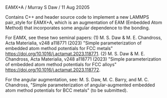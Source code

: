 EAMX+A / Murray S Daw / 11 Aug 20205

Contains C++ and header source code to implement a new LAMMPS pair_style for EAMX+A, which is an augmentation of EAM (Embedded Atom Method) that incorporates some angular dependence to the bonding. 

For EAMX, see these two seminal papers:
(1) M. S. Daw & M. E. Chandross, Acta Materialia, v248 a118771 (2023) "Simple parameterization of embedded atom method potentials for FCC metals" https://doi.org/10.1016/j.actamat.2023.118771.
(2) M. S. Daw & M. E. Chandross, Acta Materialia, v248 a118771 (2023) "Simple parameterization of embedded atom method potentials for FCC alloys" https://doi.org/10.1016/j.actamat.2023.118772.

For the angular augmentation, see:
M. S. Daw, M. C. Barry, and M. C. Chandross, "Simple parameterization of angular-augmented embedded atom method potentials for BCC metals" (to be submitted).

 





